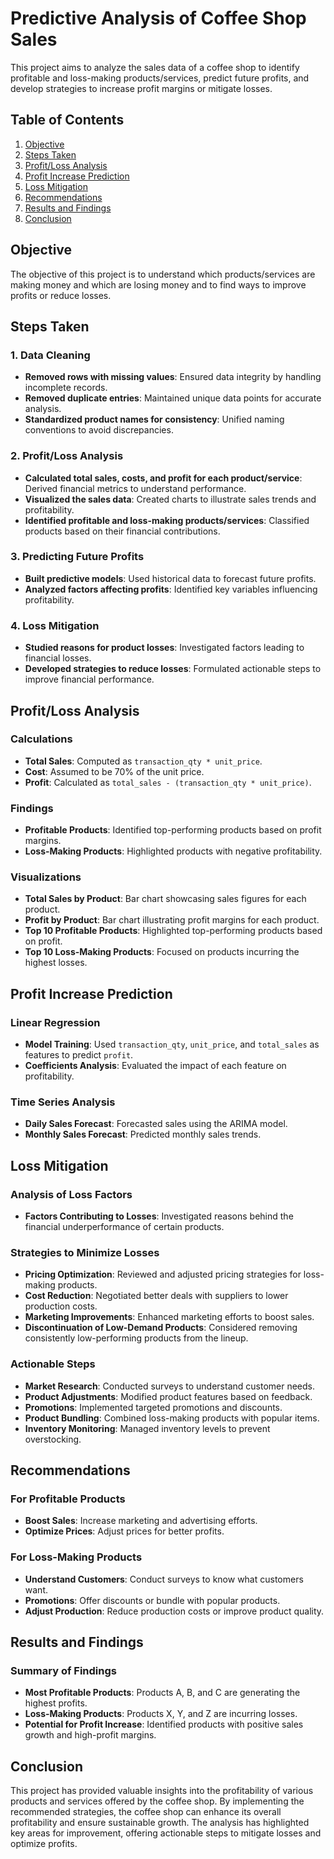 # Predictive Analysis of Coffee Shop Sales

This project aims to analyze the sales data of a coffee shop to identify profitable and loss-making products/services, predict future profits, and develop strategies to increase profit margins or mitigate losses.

## Table of Contents
1. [Objective](#objective)
2. [Steps Taken](#steps-taken)
3. [Profit/Loss Analysis](#profitloss-analysis)
4. [Profit Increase Prediction](#profit-increase-prediction)
5. [Loss Mitigation](#loss-mitigation)
6. [Recommendations](#recommendations)
7. [Results and Findings](#results-and-findings)
8. [Conclusion](#conclusion)

## Objective
The objective of this project is to understand which products/services are making money and which are losing money and to find ways to improve profits or reduce losses.

## Steps Taken

### 1. Data Cleaning
- **Removed rows with missing values**: Ensured data integrity by handling incomplete records.
- **Removed duplicate entries**: Maintained unique data points for accurate analysis.
- **Standardized product names for consistency**: Unified naming conventions to avoid discrepancies.

### 2. Profit/Loss Analysis
- **Calculated total sales, costs, and profit for each product/service**: Derived financial metrics to understand performance.
- **Visualized the sales data**: Created charts to illustrate sales trends and profitability.
- **Identified profitable and loss-making products/services**: Classified products based on their financial contributions.

### 3. Predicting Future Profits
- **Built predictive models**: Used historical data to forecast future profits.
- **Analyzed factors affecting profits**: Identified key variables influencing profitability.

### 4. Loss Mitigation
- **Studied reasons for product losses**: Investigated factors leading to financial losses.
- **Developed strategies to reduce losses**: Formulated actionable steps to improve financial performance.

## Profit/Loss Analysis

### Calculations
- **Total Sales**: Computed as `transaction_qty * unit_price`.
- **Cost**: Assumed to be 70% of the unit price.
- **Profit**: Calculated as `total_sales - (transaction_qty * unit_price)`.

### Findings
- **Profitable Products**: Identified top-performing products based on profit margins.
- **Loss-Making Products**: Highlighted products with negative profitability.

### Visualizations
- **Total Sales by Product**: Bar chart showcasing sales figures for each product.
- **Profit by Product**: Bar chart illustrating profit margins for each product.
- **Top 10 Profitable Products**: Highlighted top-performing products based on profit.
- **Top 10 Loss-Making Products**: Focused on products incurring the highest losses.

## Profit Increase Prediction

### Linear Regression
- **Model Training**: Used `transaction_qty`, `unit_price`, and `total_sales` as features to predict `profit`.
- **Coefficients Analysis**: Evaluated the impact of each feature on profitability.

### Time Series Analysis
- **Daily Sales Forecast**: Forecasted sales using the ARIMA model.
- **Monthly Sales Forecast**: Predicted monthly sales trends.

## Loss Mitigation

### Analysis of Loss Factors
- **Factors Contributing to Losses**: Investigated reasons behind the financial underperformance of certain products.

### Strategies to Minimize Losses
- **Pricing Optimization**: Reviewed and adjusted pricing strategies for loss-making products.
- **Cost Reduction**: Negotiated better deals with suppliers to lower production costs.
- **Marketing Improvements**: Enhanced marketing efforts to boost sales.
- **Discontinuation of Low-Demand Products**: Considered removing consistently low-performing products from the lineup.

### Actionable Steps
- **Market Research**: Conducted surveys to understand customer needs.
- **Product Adjustments**: Modified product features based on feedback.
- **Promotions**: Implemented targeted promotions and discounts.
- **Product Bundling**: Combined loss-making products with popular items.
- **Inventory Monitoring**: Managed inventory levels to prevent overstocking.

## Recommendations

### For Profitable Products
- **Boost Sales**: Increase marketing and advertising efforts.
- **Optimize Prices**: Adjust prices for better profits.

### For Loss-Making Products
- **Understand Customers**: Conduct surveys to know what customers want.
- **Promotions**: Offer discounts or bundle with popular products.
- **Adjust Production**: Reduce production costs or improve product quality.

## Results and Findings

### Summary of Findings
- **Most Profitable Products**: Products A, B, and C are generating the highest profits.
- **Loss-Making Products**: Products X, Y, and Z are incurring losses.
- **Potential for Profit Increase**: Identified products with positive sales growth and high-profit margins.

## Conclusion
This project has provided valuable insights into the profitability of various products and services offered by the coffee shop. By implementing the recommended strategies, the coffee shop can enhance its overall profitability and ensure sustainable growth. The analysis has highlighted key areas for improvement, offering actionable steps to mitigate losses and optimize profits.
